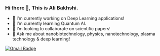 ### Hi there 👋, This is Ali Bakhshi.

<!--
**bakhshiali/bakhshiali** is a ✨ _special_ ✨ repository because its `README.md` (this file) appears on your GitHub profile.

Here are some ideas to get you started:

- 🔭 I’m currently working on ...
- 🌱 I’m currently ...
- 👯 I’m looking to collaborate on ...
- 🤔 I’m looking for help with ...
- 💬 Ask me about ...
- 📫 How to reach me: ...
- 😄 Pronouns: ...
- ⚡ Fun fact: ...
-->
- 🔭 I’m currently working on Deep Learning applications!
- 🌱 I’m currently learning Quantum AI.
- 👯 I’m looking to collaborate on scientific papers!
- 💬 Ask me about nanobiotechnology, physics, nanotechnology, plasma technology & deep learning! 

[![Gmail Badge](https://img.shields.io/badge/-alibakhshi255255@gmail.com-c14438?style=flat&logo=Gmail&logoColor=white&link=mailto:alibakhshi255255@gmail.com)](mailto:alibakhshi255255@gmail.com) 
